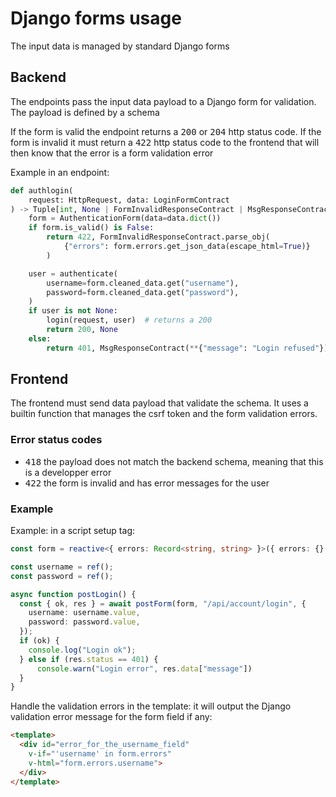 # Django forms usage

The input data is managed by standard Django forms

## Backend

The endpoints pass the input data payload to a Django form for
validation. The payload is defined by a schema

If the form is valid the endpoint returns a <kbd>200</kbd> or <kbd>204</kbd>
http status code. If the form is invalid it must return a <kbd>422</kbd> http
status code to the frontend that will then know that the error is 
a form validation error

Example in an endpoint:

```python
def authlogin(
    request: HttpRequest, data: LoginFormContract
) -> Tuple[int, None | FormInvalidResponseContract | MsgResponseContract]:
    form = AuthenticationForm(data=data.dict())
    if form.is_valid() is False:
        return 422, FormInvalidResponseContract.parse_obj(
            {"errors": form.errors.get_json_data(escape_html=True)}
        )

    user = authenticate(
        username=form.cleaned_data.get("username"),
        password=form.cleaned_data.get("password"),
    )
    if user is not None:
        login(request, user)  # returns a 200
        return 200, None
    else:
        return 401, MsgResponseContract(**{"message": "Login refused"})
```

## Frontend

The frontend must send data payload that validate the schema. It uses a
builtin function that manages the csrf token and the form validation errors. 

### Error status codes

- <kbd>418</kbd> the payload does not match the backend schema, meaning that this is a developper error
- <kbd>422</kbd> the form is invalid and has error messages for the user

### Example

Example: in a script setup tag:

```ts
const form = reactive<{ errors: Record<string, string> }>({ errors: {} });

const username = ref();
const password = ref();

async function postLogin() {
  const { ok, res } = await postForm(form, "/api/account/login", {
    username: username.value,
    password: password.value,
  });
  if (ok) {
    console.log("Login ok");
  } else if (res.status == 401) {
      console.warn("Login error", res.data["message"])
  }
}
```

Handle the validation errors in the template: it will output the
Django validation error message for the form field if any:

```html
<template>
  <div id="error_for_the_username_field"
    v-if="'username' in form.errors"
    v-html="form.errors.username">
  </div>
</template>
```